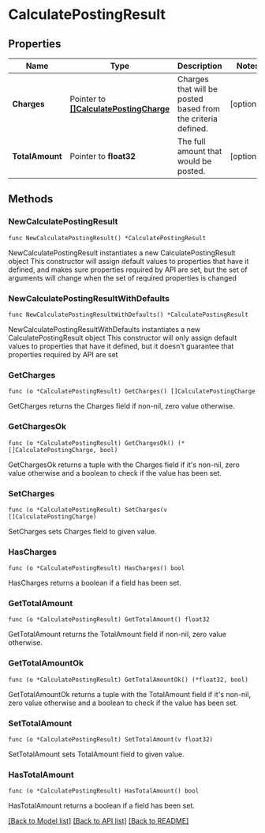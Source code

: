 # CalculatePostingResult

## Properties

Name | Type | Description | Notes
------------ | ------------- | ------------- | -------------
**Charges** | Pointer to [**[]CalculatePostingCharge**](CalculatePostingCharge.md) | Charges that will be posted based from the criteria defined. | [optional] 
**TotalAmount** | Pointer to **float32** | The full amount that would be posted. | [optional] 

## Methods

### NewCalculatePostingResult

`func NewCalculatePostingResult() *CalculatePostingResult`

NewCalculatePostingResult instantiates a new CalculatePostingResult object
This constructor will assign default values to properties that have it defined,
and makes sure properties required by API are set, but the set of arguments
will change when the set of required properties is changed

### NewCalculatePostingResultWithDefaults

`func NewCalculatePostingResultWithDefaults() *CalculatePostingResult`

NewCalculatePostingResultWithDefaults instantiates a new CalculatePostingResult object
This constructor will only assign default values to properties that have it defined,
but it doesn't guarantee that properties required by API are set

### GetCharges

`func (o *CalculatePostingResult) GetCharges() []CalculatePostingCharge`

GetCharges returns the Charges field if non-nil, zero value otherwise.

### GetChargesOk

`func (o *CalculatePostingResult) GetChargesOk() (*[]CalculatePostingCharge, bool)`

GetChargesOk returns a tuple with the Charges field if it's non-nil, zero value otherwise
and a boolean to check if the value has been set.

### SetCharges

`func (o *CalculatePostingResult) SetCharges(v []CalculatePostingCharge)`

SetCharges sets Charges field to given value.

### HasCharges

`func (o *CalculatePostingResult) HasCharges() bool`

HasCharges returns a boolean if a field has been set.

### GetTotalAmount

`func (o *CalculatePostingResult) GetTotalAmount() float32`

GetTotalAmount returns the TotalAmount field if non-nil, zero value otherwise.

### GetTotalAmountOk

`func (o *CalculatePostingResult) GetTotalAmountOk() (*float32, bool)`

GetTotalAmountOk returns a tuple with the TotalAmount field if it's non-nil, zero value otherwise
and a boolean to check if the value has been set.

### SetTotalAmount

`func (o *CalculatePostingResult) SetTotalAmount(v float32)`

SetTotalAmount sets TotalAmount field to given value.

### HasTotalAmount

`func (o *CalculatePostingResult) HasTotalAmount() bool`

HasTotalAmount returns a boolean if a field has been set.


[[Back to Model list]](../README.md#documentation-for-models) [[Back to API list]](../README.md#documentation-for-api-endpoints) [[Back to README]](../README.md)


